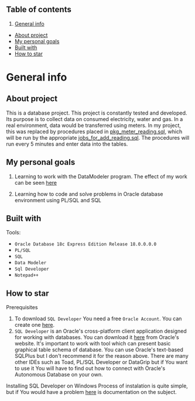 
## Table of contents
1. [General info](#General_info)
* [About project](#About_project)
* [My personal goals](#My_personal_goals)
* [Built with](#Built_with)
* [How to star](##how-to-start)



# General info
## About project

This is a database project. This project is constantly tested and developed.
Its purpose is to collect data on consumed electricity, water and gas.
In a real environment, data would be transferred using meters.
In my project, this was replaced by procedures placed in [pkg_meter_reading.sql](https://github.com/dzinsowymis/MediaMeteringDataSystem/blob/feature/pkg/pkg_meter_reading.sql), which will be run by the appropriate [jobs_for_add_reading.sql](https://github.com/dzinsowymis/MediaMeteringDataSystem/blob/feature/jobs/jobs_for_add_reading.sql). The procedures will run every 5 minutes and enter data into the tables.

## My personal goals

1. Learning to work with the DataModeler program. The effect of my work can be seen [here](https://github.com/dzinsowymis/MediaMeteringDataSystem/blob/main/date_schema.png)

2. Learning how to code and solve problems in Oracle database environment using PL/SQL and SQL

## Built with

Tools:
* `Oracle Database 18c Express Edition Release 18.0.0.0.0`
* `PL/SQL`
* `SQL`
* `Data Modeler`
* `Sql Developer`
* `Notepad++`


## How to star

Prerequisites
1. To download `SQL Developer` You need a free `Oracle Account`. You can create one [here](https://profile.oracle.com/myprofile/account/create-account.jspx).
2. `SQL Developer` is an Oracle's cross-platform client application designed for working with databases. You can download it [here](https://www.oracle.com/database/sqldeveloper/technologies/download/) from Oracle's website.
It's important to work with tool which can present basic graphical table schema of database. You can use Oracle's text-based SQLPlus but I don't recommend it for the reason above.
There are many other IDEs such as Toad, PL/SQL Developer or DataGrip but if You want to use it You will have to find out how to connect with Oracle's Autonomous Database on your own.


Installing SQL Developer on Windows
Process of instalation is quite simple, but if You would have a problem [here](https://docs.oracle.com/en/database/oracle/sql-developer/22.2/rptug/sql-developer-concepts-usage.html#GUID-156BEBA3-2F9B-4CE0-8E91-728581FF46AB) is documentation on the subject.









